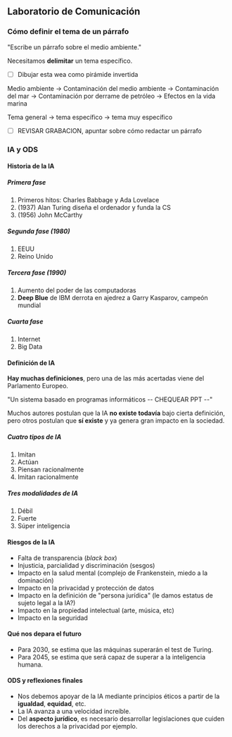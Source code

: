 ## Laboratorio de Comunicación

### Cómo definir el tema de un párrafo

"Escribe un párrafo sobre el medio ambiente."

Necesitamos **delimitar** un tema específico.

- [ ] Dibujar esta wea como pirámide invertida

Medio ambiente -> Contaminación del medio ambiente -> Contaminación del mar -> Contaminación por derrame de petróleo -> Efectos en la vida marina

Tema general -> tema específico -> tema muy específico

- [ ] REVISAR GRABACION, apuntar sobre cómo redactar un párrafo

### IA y ODS

#### Historia de la IA

##### Primera fase

1. Primeros hitos: Charles Babbage y Ada Lovelace
2. (1937) Alan Turing diseña el ordenador y funda la CS
3. (1956) John McCarthy

##### Segunda fase (1980)

1. EEUU
2. Reino Unido

##### Tercera fase (1990)

1. Aumento del poder de las computadoras
2. **Deep Blue** de IBM derrota en ajedrez a Garry Kasparov, campeón mundial

##### Cuarta fase

1. Internet
2. Big Data

#### Definición de IA

**Hay muchas definiciones**, pero una de las más acertadas viene del Parlamento Europeo.

"Un sistema basado en programas informáticos -- CHEQUEAR PPT --"

Muchos autores postulan que la IA **no existe todavía** bajo cierta definición, pero otros postulan que **sí existe** y ya genera gran impacto en la sociedad.

##### Cuatro tipos de IA

1. Imitan
2. Actúan
3. Piensan racionalmente
4. Imitan racionalmente

##### Tres modalidades de IA

1. Débil
2. Fuerte
3. Súper inteligencia

#### Riesgos de la IA

- Falta de transparencia (*black box*)
- Injusticia, parcialidad y discriminación (sesgos)
- Impacto en la salud mental (complejo de Frankenstein, miedo a la dominación)
- Impacto en la privacidad y protección de datos
- Impacto en la definición de "persona jurídica" (le damos estatus de sujeto legal a la IA?)
- Impacto en la propiedad intelectual (arte, música, etc)
- Impacto en la seguridad

#### Qué nos depara el futuro

- Para 2030, se estima que las máquinas superarán el test de Turing.
- Para 2045, se estima que será capaz de superar a la inteligencia humana.

#### ODS y reflexiones finales

- Nos debemos apoyar de la IA mediante principios éticos a partir de la **igualdad**, **equidad**, etc.
- La IA avanza a una velocidad increíble.
- Del **aspecto jurídico**, es necesario desarrollar legislaciones que cuiden los derechos a la privacidad por ejemplo.
	